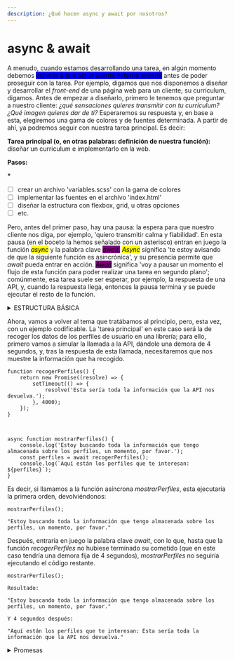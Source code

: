 ```yaml
---
description: ¿Qué hacen async y await por nosotros?
---
```


# async & await

A menudo, cuando estamos desarrollando una tarea, en algún momento debemos <mark style="background-color:blue;">esperar a que algún evento externo suceda</mark> antes de poder proseguir con la tarea. Por ejemplo, digamos que nos disponemos a diseñar y desarrollar el _front-end_ de una página web para un cliente; su curriculum, digamos. Antes de empezar a diseñarlo, primero le tenemos que preguntar a nuestro cliente: _¿qué sensaciones quieres transmitir con tu currículum? ¿Qué imagen quieres dar de ti?_ Esperaremos su respuesta y, en base a esta, elegiremos una gama de colores y de fuentes determinada. A partir de ahí, ya podremos seguir con nuestra tarea principal. Es decir:

**Tarea principal (o, en otras palabras: definición de nuestra función):** diseñar un curriculum e implementarlo en la web.

**Pasos:**

&#x20;       **\***

* [ ] crear un archivo 'variables.scss' con la gama de colores
* [ ] implementar las fuentes en el archivo 'index.html'
* [ ] diseñar la estructura con flexbox, grid, u otras opciones
* [ ] etc.

Pero, antes del primer paso, hay una pausa: la espera para que nuestro cliente nos diga, por ejemplo, 'quiero transmitir calma y fiabilidad'. En esta pausa (en el boceto la hemos señalado con un asterisco) entran en juego la función _<mark style="background-color:yellow;">async</mark>_ y la palabra clave _<mark style="background-color:purple;">await.</mark> <mark style="background-color:yellow;">Async</mark>_ significa 'te estoy avisando de que la siguiente función es asincrónica', y su presencia permite que _await_ pueda entrar en acción. _<mark style="background-color:purple;">Await</mark>_ significa 'voy a pausar un momento el flujo de esta función para poder realizar una tarea en segundo plano'; comúnmente, esa tarea suele ser esperar, por ejemplo, la respuesta de una API, y, cuando la respuesta llega, entonces la pausa termina y se puede ejecutar el resto de la función.

<details>

<summary>ESTRUCTURA BÁSICA</summary>

```

async function nombre_funcion() {

    const nombre = await promesa;
    
    return resultado;
    
}
    
```

Posicionamos _async_ antes de definir la función, y _await_ antes de la promesa por la que vamos a esperar.

{% hint style="warning" %}
No podemos usar la palabra clave _await_ sin antes haber precisado _async_.
{% endhint %}

</details>

Ahora, vamos a volver al tema que tratábamos al principio, pero, esta vez, con un ejemplo codificable. La 'tarea principal' en este caso será la de recoger los datos de los perfiles de usuario en una librería; para ello, primero vamos a simular la llamada a la API, dándole una demora de 4 segundos, y, tras la respuesta de esta llamada, necesitaremos que nos muestre la información que ha recogido.

```
function recogerPerfiles() {
    return new Promise((resolve) => {
        setTimeout(() => {
            resolve('Esta sería toda la información que la API nos devuelva.');
        }, 4000);
    });
}



async function mostrarPerfiles() {
    console.log('Estoy buscando toda la información que tengo almacenada sobre los perfiles, un momento, por favor.');
    const perfiles = await recogerPerfiles();
    console.log(`Aquí están los perfiles que te interesan: ${perfiles}`);
}

```

Es decir, si llamamos a la función asíncrona _mostrarPerfiles_, esta ejecutaría la primera orden, devolviéndonos:

```
mostrarPerfiles();

"Estoy buscando toda la información que tengo almacenada sobre los perfiles, un momento, por favor."
```

Después, entraría en juego la palabra clave _await_, con lo que,  hasta que la función _recogerPerfiles_ no hubiese terminado su cometido (que en este caso tendría una demora fija de 4 segundos), _mostrarPerfiles_ no seguiría ejecutando el código restante.

```
mostrarPerfiles();

Resultado:

"Estoy buscando toda la información que tengo almacenada sobre los perfiles, un momento, por favor."

Y 4 segundos después:

"Aquí están los perfiles que te interesan: Esta sería toda la información que la API nos devuelva."
```



<details>

<summary>Promesas</summary>

Otro elemento que forma parte de las funciones asíncronas es la promesa: el objeto que <mark style="background-color:orange;">muestra el resultado de dicha función asíncrona</mark>, bien si este ha sido satisfactorio (te devuelvo los datos que me pedías) o bien si ha habido un error (te devuelvo el error). Es decir, una promesa puede tener tres estados: pendiente (operación en proceso), cumplida (operación culminada con éxito), o rechazada (operación culminada sin éxito).

<figure><img src="https://es.javascript.info/article/promise-basics/promise-resolve-reject.svg" alt=""><figcaption></figcaption></figure>

Usamos las promesas en los contextos de llamadas a APIs, intentos de acceder a bases de datos u otras acciones cuyo cumplimiento conlleve una demora indefinida en la que las funciones que dependan del resultado, quedan detenidas hasta que dicho resultado haya llegado.



Veamos la estructura básica de una promesa:

```
miPromesa {

  .then((resultado) => {
  
    console.log(resultado);
    
  })
  
  .catch((error) => {
  
    console.error(error.message); 
    
  });
  
}
```



* **.then()**: Este método se utiliza para manejar el resultado exitoso de una promesa. Recibe una función que se ejecutará cuando la promesa se resuelva con éxito y puede recibir el resultado como argumento.
* **.catch()**: Se utiliza para manejar errores que puedan ocurrir durante la ejecución de la promesa. Puedes encadenar _.catch()_ después de _.then()_ para manejar errores específicos.
* **.finally()**: Este método se utiliza para ejecutar una función después de que la promesa se resuelva o se rechace, independientemente del resultado. Es útil para realizar tareas de limpieza o acciones que deben ocurrir sin importar el resultado de la promesa.

</details>
